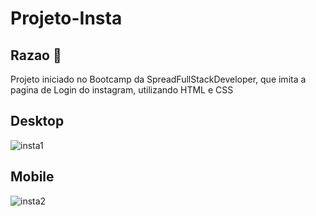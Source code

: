 # Projeto-Insta

## Razao 🧠

Projeto iniciado no Bootcamp da SpreadFullStackDeveloper, que imita a pagina de Login do instagram, utilizando HTML e CSS

## Desktop

![insta1](https://user-images.githubusercontent.com/101023123/192109095-8a69ef7b-bd69-412f-9428-2d5dab8449f9.png)

## Mobile

![insta2](https://user-images.githubusercontent.com/101023123/192109122-d2244340-f021-4185-898f-f241d328826d.png)
